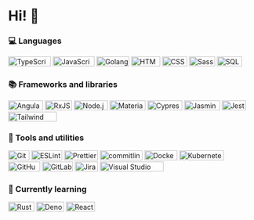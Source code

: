 <div>

# Hi! 👋

</div>

<div>


### 💻 Languages

<a href="https://www.typescriptlang.org/"><img alt="TypeScript" height="20" width="87" src="https://img.shields.io/badge/TypeScript-007ACC.svg?logo=typescript&cacheSeconds=604800&logoColor=white"></a>
<a href="https://developer.mozilla.org/en-US/docs/Web/JavaScript"><img alt="JavaScript" height="20" width="85" src="https://img.shields.io/badge/JavaScript-F7DF1E.svg?logo=javascript&cacheSeconds=604800&logoColor=black"></a>
<a href="https://go.dev/"><img alt="Golang" height="20" width="67" src="https://img.shields.io/badge/Golang-00ADD8.svg?logo=go&cacheSeconds=604800&logoColor=white"></a>
<a href="https://developer.mozilla.org/en-US/docs/Glossary/HTML5"><img alt="HTML5" height="20" width="59" src="https://img.shields.io/badge/HTML-E34F26.svg?logo=html5&cacheSeconds=604800&logoColor=white"></a>
<a href="https://developer.mozilla.org/en-US/docs/Web/CSS"><img alt="CSS3" height="20" width="51" src="https://img.shields.io/badge/CSS-1572B6.svg?logo=css3&cacheSeconds=604800&logoColor=white"></a>
<a href="https://sass-lang.com/"><img alt="Sass/SCSS" height="20" width="53" src="https://img.shields.io/badge/Sass-CC6699.svg?logo=sass&cacheSeconds=604800&logoColor=white"></a>
<a href="https://developer.mozilla.org/en-US/docs/Glossary/SQL"><img alt="SQL" height="20" width="51" src="https://img.shields.io/badge/SQL-025E8C.svg?logo=mysql&cacheSeconds=604800&logoColor=white"></a>

### 📚 Frameworks and libraries

<a href="https://angular.dev/"><img alt="Angular" height="20" width="71" src="https://img.shields.io/badge/Angular-DD0031.svg?logo=angular&cacheSeconds=604800&logoColor=white"></a>
<a href="https://rxjs.dev/"><img alt="RxJS" height="20" width="55" src="https://img.shields.io/badge/RxJS-%23B7178C.svg?logo=reactivex&cacheSeconds=604800&logoColor=white"></a>
<a href="https://nodejs.org/"><img alt="Node.js" height="20" width="69" src="https://img.shields.io/badge/Node.js-43853D.svg?logo=node.js&cacheSeconds=604800&logoColor=white"></a>
<a href="https://material.angular.io/"><img alt="Material" height="20" width="73" src="https://img.shields.io/badge/Material-%23B7178C.svg?logo=material+design&cacheSeconds=604800&logoColor=white"></a>
<a href="https://www.cypress.io/"><img alt="Cypress" height="20" width="71" src="https://img.shields.io/badge/Cypress-%23E5E5E5.svg?logo=cypress&cacheSeconds=604800&logoColor=058a5e"></a>
<a href="https://jasmine.github.io/"><img alt="Jasmine" height="20" width="73" src="https://img.shields.io/badge/Jasmine-%238A4182.svg?logo=Jasmine&cacheSeconds=604800&logoColor=white"></a>
<a href="https://jestjs.io/"><img alt="Jest" height="20" width="49" src="https://img.shields.io/badge/Jest-%23C21325.svg?logo=jest&cacheSeconds=604800&logoColor=white"></a>
<a href="https://tailwindcss.com/"><img alt="Tailwind CSS" height="20" width="99" src="https://img.shields.io/badge/Tailwind_CSS-38B2AC.svg?logo=tailwind-css&cacheSeconds=604800&logoColor=white"></a>

### 🧰 Tools and utilities

<a href="https://git-scm.com/"><img alt="Git" height="20" width="43" src="https://img.shields.io/badge/Git-E44C30.svg?logo=git&cacheSeconds=604800&logoColor=white"></a>
<a href="https://eslint.org/"><img alt="ESLint" height="20" width="63" src="https://img.shields.io/badge/ESLint-4B3263.svg?logo=eslint&cacheSeconds=604800&logoColor=white"></a>
<a href="https://prettier.io/"><img alt="Prettier" height="20" width="69" src="https://img.shields.io/badge/Prettier-F7B93E.svg?logo=Prettier&cacheSeconds=604800&logoColor=black"></a>
<a href="https://commitlint.js.org/"><img alt="commitlint" height="20" width="87" src="https://img.shields.io/badge/commitlint-E44C30.svg?logo=commitlint&cacheSeconds=604800&logoColor=white"></a>
<a href="https://www.docker.com/"><img alt="Docker" height="20" width="67" src="https://img.shields.io/badge/Docker-%230db7ed.svg?logo=docker&cacheSeconds=604800&logoColor=white"></a>
<a href="https://kubernetes.io/"><img alt="Kubernetes" height="20" width="91" src="https://img.shields.io/badge/Kubernetes-%23326ce5.svg?logo=kubernetes&cacheSeconds=604800&logoColor=white"></a>
<a href="https://github.com/"><img alt="GitHub" height="20" width="65" src="https://img.shields.io/badge/GitHub-181717.svg?logo=github&cacheSeconds=604800&logoColor=white"></a>
<a href="https://about.gitlab.com/"><img alt="GitLab" height="20" width="63" src="https://img.shields.io/badge/GitLab-FC6D26.svg?logo=gitlab&cacheSeconds=604800&logoColor=white"></a>
<a href="https://www.atlassian.com/es/software/jira"><img alt="Jira" height="20" width="47" src="https://img.shields.io/badge/Jira-0052CC.svg?logo=jira&cacheSeconds=604800&logoColor=white"></a>
<a href="https://code.visualstudio.com/"><img alt="Visual Studio Code" height="20" width="130" src="https://custom-icon-badges.demolab.com/badge/Visual%20Studio%20Code-0078d7.svg?logo=vsc&cacheSeconds=604800&logoColor=white"></a>

### 🌱 Currently learning

<a href="https://www.rust-lang.org/"><img alt="Rust" height="20" width="53" src="https://img.shields.io/badge/Rust-000000.svg?logo=rust&cacheSeconds=604800&logoColor=white"></a>
<a href="https://deno.com/"><img alt="Deno" height="20" width="57" src="https://img.shields.io/badge/Deno-111111.svg?logo=deno&cacheSeconds=604800&logoColor=white"></a>
<a href="https://react.dev/"><img alt="React" height="20" width="59" src="https://img.shields.io/badge/React-222222.svg?logo=react&cacheSeconds=604800&logoColor=white"></a>

</div>
